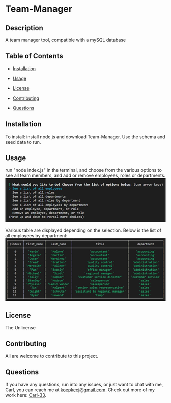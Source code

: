 # Team-Manager

  ## Description 
  A team manager tool, compatible with a mySQL database

  ## Table of Contents
  * [Installation](#installation)

  * [Usage](#usage)
  
  * [License](#license)
  
  * [Contributing](#contributing)
  
  * [Questions](#questions)

  ## Installation
  To install: 
  install node.js and download Team-Manager. Use the schema and seed data to run.  

  ## Usage 
  run "node index.js" in the terminal, and choose from the various options to see all team members, and add or remove employees, roles or departments.
   ![Image of Questions](assets/Capture1.JPG)

   Various table are displayed depending on the selection.  Below is the list of all employees by department: 
   ![Image of Table](assets/Capture2.JPG)

  ## License
  The Unlicense

  ## Contributing 

  All are welcome to contribute to this project.

  ## Questions

  If you have any questions, run into any issues, or just want to chat with me, Carl, you can reach me at koepkecj@gmail.com.  Check out more of my work here: [Carl-33](https://github.com/Carl-33/).